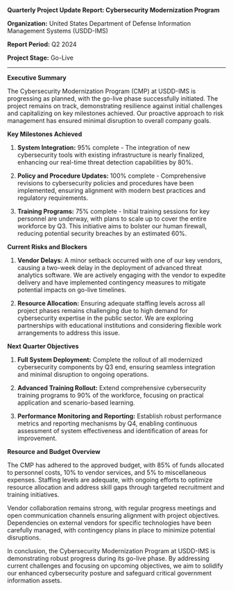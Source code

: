 **Quarterly Project Update Report: Cybersecurity Modernization Program**

**Organization:** United States Department of Defense Information Management Systems (USDD-IMS)

**Report Period:** Q2 2024

**Project Stage:** Go-Live

---

**Executive Summary**

The Cybersecurity Modernization Program (CMP) at USDD-IMS is progressing as planned, with the go-live phase successfully initiated. The project remains on track, demonstrating resilience against initial challenges and capitalizing on key milestones achieved. Our proactive approach to risk management has ensured minimal disruption to overall company goals.

**Key Milestones Achieved**

1. **System Integration:** 95% complete - The integration of new cybersecurity tools with existing infrastructure is nearly finalized, enhancing our real-time threat detection capabilities by 80%.
   
2. **Policy and Procedure Updates:** 100% complete - Comprehensive revisions to cybersecurity policies and procedures have been implemented, ensuring alignment with modern best practices and regulatory requirements.

3. **Training Programs:** 75% complete - Initial training sessions for key personnel are underway, with plans to scale up to cover the entire workforce by Q3. This initiative aims to bolster our human firewall, reducing potential security breaches by an estimated 60%.

**Current Risks and Blockers**

1. **Vendor Delays:** A minor setback occurred with one of our key vendors, causing a two-week delay in the deployment of advanced threat analytics software. We are actively engaging with the vendor to expedite delivery and have implemented contingency measures to mitigate potential impacts on go-live timelines.

2. **Resource Allocation:** Ensuring adequate staffing levels across all project phases remains challenging due to high demand for cybersecurity expertise in the public sector. We are exploring partnerships with educational institutions and considering flexible work arrangements to address this issue.

**Next Quarter Objectives**

1. **Full System Deployment:** Complete the rollout of all modernized cybersecurity components by Q3 end, ensuring seamless integration and minimal disruption to ongoing operations.
   
2. **Advanced Training Rollout:** Extend comprehensive cybersecurity training programs to 90% of the workforce, focusing on practical application and scenario-based learning.

3. **Performance Monitoring and Reporting:** Establish robust performance metrics and reporting mechanisms by Q4, enabling continuous assessment of system effectiveness and identification of areas for improvement.

**Resource and Budget Overview**

The CMP has adhered to the approved budget, with 85% of funds allocated to personnel costs, 10% to vendor services, and 5% to miscellaneous expenses. Staffing levels are adequate, with ongoing efforts to optimize resource allocation and address skill gaps through targeted recruitment and training initiatives.

Vendor collaboration remains strong, with regular progress meetings and open communication channels ensuring alignment with project objectives. Dependencies on external vendors for specific technologies have been carefully managed, with contingency plans in place to minimize potential disruptions.

In conclusion, the Cybersecurity Modernization Program at USDD-IMS is demonstrating robust progress during its go-live phase. By addressing current challenges and focusing on upcoming objectives, we aim to solidify our enhanced cybersecurity posture and safeguard critical government information assets.